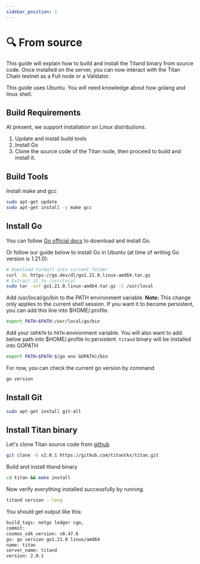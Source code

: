 ```yaml
---
sidebar_position: 1
---
```


# 🔍 From source

This guide will explain how to build and install the Titand binary from source code. Once installed on the server, you can now interact with the Titan Chain testnet as a Full node or a Validator.

<!-- {% hint style="warning" %} -->
This guide uses Ubuntu. You will need knowledge about how golang and linux shell.
<!-- {% endhint %} -->

## Build Requirements

At present, we support installation on Linux distributions.

1. Update and install build tools
2. Install Go
3. Clone the source code of the Titan node, then proceed to build and install it.

## Build Tools

Install make and gcc

```sh
sudo apt-get update
sudo apt-get install -y make gcc
```

## Install Go

You can follow [Go official docs](https://go.dev/doc/install) to download and install Go.&#x20;

Or follow our guide below to install Go in Ubuntu (at time of writing Go version is 1.21.0):

<!-- {% code lineNumbers="true" %} -->
```sh
# Download tarball into current folder
curl -OL https://go.dev/dl/go1.21.0.linux-amd64.tar.gz
# Extract it to /usr/local
sudo tar -xvf go1.21.0.linux-amd64.tar.gz -C /usr/local
```
<!-- {% endcode %} -->

Add /usr/local/go/bin to the PATH environment variable. **Note:** This change only applies to the current shell session. If you want it to become persistent, you can add this line into $HOME/.profile.

```sh
export PATH=$PATH:/usr/local/go/bin
```

Add your `GOPATH` to `PATH` environment variable. You will also want to add below path into $HOME/.profile to persistent. `titand` binary will be installed into GOPATH

```bash
export PATH=$PATH:$(go env GOPATH)/bin
```

For now, you can check the current go version by command

```sh
go version
```

## Install Git

```sh
sudo apt-get install git-all
```

## Install Titan binary

Let's clone Titan source code from [github](https://github.com/tokenize-titan/titan)

```sh
git clone -b v2.0.1 https://github.com/titantkx/titan.git
```

Build and install titand binary

```sh
cd titan && make install
```

Now verify everything installed successfully by running

```sh
titand version --long
```

You should get output like this:

```sh
build_tags: netgo ledger cgo,
commit: 
cosmos_sdk_version: v0.47.6
go: go version go1.21.0 linux/amd64
name: titan
server_name: titand
version: 2.0.1
```
